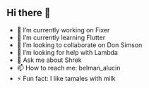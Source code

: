 ## Hi there 👋


- 🔭 I’m currently working on Fixer
- 🌱 I’m currently learning Flutter
- 👯 I’m looking to collaborate on Don Simson
- 🤔 I’m looking for help with Lambda
- 💬 Ask me about Shrek
- 📫 How to reach me: belman_alucin
- ⚡ Fun fact: I like tamales with milk
